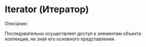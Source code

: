 # Iterator (Итератор)

Описание:

Последовательно осуществляет доступ к элементам объекта коллекции, 
не зная его основного представления.
